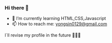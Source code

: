 ### Hi there 👋

- 🌱 I’m currently learning HTML,CSS,Javascript
- 📫 How to reach me: yongsin0129@gmail.com

I`ll revise my profile in the future 🤣🤣🤣 
